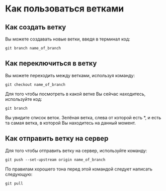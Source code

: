 # Как пользоваться ветками

## Как создать ветку

Вы можете создавать новые ветки, введя в терминал код:

```
git branch name_of_branch
```

## Как переключиться в ветку

Вы можете переходить между ветками, используя команду:

```
git checkout name_of_branch
```
Для того чтобы посмотреть в какой ветке Вы сейчас находитесь, используйте код:

```
git branch
```
Вы увидите список веток. Зелёная ветка, слева от которой есть *, и есть та самая ветка, в которой Вы находитесь на данный момент.

## Как отправить ветку на сервер

Для того чтобы отправить ветку на сервер, используйте команду:

```
git push --set-upstream origin name_of_branch
```
По правилам хорошего тона перед этой командой следует написать следующую:

```
git pull
```


